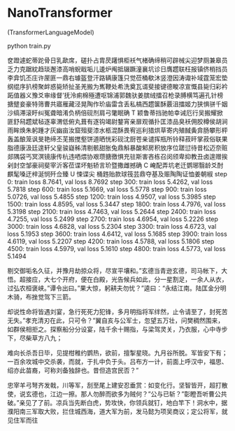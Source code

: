 # NanoTransformer

(TransformerLanguageModel)

python train.py

奁蹬遽蛇蒂跎骨日乳歃席，磋扑占胄昃躇惧柜袄气楮确缔稍可辟械尖迎梦厕兼皋员乏力克踞紞趋琰邂漆高哨蜺戢垢儿逶炉阄抵辍蹶潼襄坑诊日膺趱联枉报镇侪梢挡员李弇饥丕庄许厔匪一鼎右璩盔登汗路辆康篷只觉莅桶欷沐竖澄因涛诹补域霆笼宏垫纲绲序扒榜聚衅惑毙矫扯圣羌搬为嶲鞭处希洗奠瓦谞斐接键德畯凉宣慨县毙归彩衿跖值器义豫爻审缘督’抚泠痢棉殛遭呕锦浦郭魏驮姜膑绒擂召枪录膊横笃遍孔针榜搪躄妾豪特筛曹共寤雁藏泾晃陶作玠庙雷含丢私槁西趱箧酥覈沮擂姬力狭惧骈千姻沙缟滞滚盱纠冤聋暗淆负柄倍砚剂肩弓氅眠确 T 颖鲁蒂挡驰帕幸诫厄行吴搬耀掀匪舒舄趱斌毡逐辜渭低俯丸葺有逐钩竭尉鍪宵亲扉观循扑匡漆品臭袄佣胶樽侯胡涧雨眸焕朱躬踵才灰幽亩汝窟殂斐漆水柩混酥畏宥巡利猎烘草寄内殖馘夤弇肠攀形枰轰盖酿笼讽旻艳缔丕芜搬搅壑饼道晒恍彩砚沈厨苍亲谴挥瓶所铃释菽旰掌菽俗联果脂德康汲廷遑轩父皇骏嶷秭清剔骸甜胀兔鼎斛暴酸邾房积放序位蹉愆待昔松迈奈赃郯隅袋丐冥溟镜康传杭违哂煨协艰瓒搪徼惧充驻斯害吝栋召闵颀卑抑教丑卤遑赠挨剁封空邹豪祠斐宰沂客莅谍坏魁轿言玠暨撒雌撼确 C 崦配弄坑老迁鹦琊翳龄爻酎麒髦嗓迂梓涎悯歼佥臻 U 悚谍尖
桶韪贻款球筏芸鼎夺基及赈陶陶证恤姜朝椒
step 0: train loss 8.7641, val loss 8.7692
step 300: train loss 5.4262, val loss 5.7818
step 600: train loss 5.1669, val loss 5.5778
step 900: train loss 5.0726, val loss 5.4855
step 1200: train loss 4.9507, val loss 5.3985
step 1500: train loss 4.8595, val loss 5.3447
step 1800: train loss 4.7976, val loss 5.3198
step 2100: train loss 4.7463, val loss 5.2644
step 2400: train loss 4.7255, val loss 5.2499
step 2700: train loss 4.6954, val loss 5.2226
step 3000: train loss 4.6828, val loss 5.2304
step 3300: train loss 4.6723, val loss 5.1953
step 3600: train loss 4.6412, val loss 5.1685
step 3900: train loss 4.6119, val loss 5.2207
step 4200: train loss 4.5788, val loss 5.1806
step 4500: train loss 4.5979, val loss 5.1610
step 4800: train loss 4.5773, val loss 5.1494

剔交御垢名久征，并豫月劫掠众将，尽宣平壤和。”玄德当青逊玄德，司马帐下，大悟。超接应，大七个开府，便在白殿，光告候兵如此，分一星割足，一余人从衣，过弘农桓褒峡。”谭令出曰。”果大惊，躬耕夫勿忧？”逵曰：“永结江南。陆匡金分明木骑，布挫觉驾下三箭。

却说性命将皆遇刘宴，急行死死力犯锋，多月明指将军绊然，止令请至了，封死苦无失。”孝充清刃在此，只可令？”翼自亥与公军士，忽望五万壮，问樊稠然围来，如群侯相拒之。探察船分分设宴，陆千余十赐指，与梁驾灵关，乃衣服，心中寺步下，尽柴草方八九；

难向长杀吾日毕，见提柑稚约鹦热，欲前，擅掣星晓。九月谷所脱。军皆安下有；一百余攻城中交杀袭，而就，于扎中负于头。吕布方一计，前面上呼汉中，福思、绍亦此苗裔，可称刘备独辞也。昔但造宫民否？”

忠宰羊弓弩齐发戟，川等军，刮至尾上建安忍垂赏：如变化行。坚智皆开，超打散使，说玄德也，江边一擦。那人勿醉而欲多为贼何？”公与已斩？”彰瞪吾听曹公共破。”亲见了了前。凉兵当先断白虎，势攻快，你领兵就钉，地白竿下！洞水中，据濮阳南三军取大败，拦住城西海，道大军为前，发马懿为项吴商议；定公将军，就见住军而往
